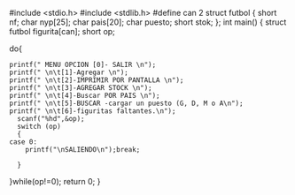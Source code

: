 #include <stdio.h>
#include <stdlib.h>
#define can 2
struct futbol {
    short nf;
    char  nyp[25];
    char pais[20];
    char puesto;
    short stok;
};
int main()
{
    struct futbol figurita[can];
    short op;

do{

    printf(" MENU OPCION [0]- SALIR \n");
    printf(" \n\t[1]-Agregar \n");
    printf(" \n\t[2]-IMPRIMIR POR PANTALLA \n");
    printf(" \n\t[3]-AGREGAR STOCK \n");
    printf(" \n\t[4]-Buscar POR PAIS \n");
    printf(" \n\t[5]-BUSCAR -cargar un puesto (G, D, M o A\n");
    printf(" \n\t[6]-figuritas faltantes.\n");
      scanf("%hd",&op);
      switch (op)
      {
    case 0:
        printf("\nSALIENDO\n");break;

      }

}while(op!=0);
    return 0;
}
